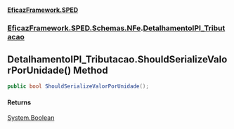 #### [EficazFramework.SPED](EficazFrameworkSPED.md 'EficazFramework SPED')
### [EficazFramework.SPED.Schemas.NFe](EficazFramework.SPED.Schemas.NFe.md 'EficazFramework.SPED.Schemas.NFe').[DetalhamentoIPI_Tributacao](EficazFramework.SPED.Schemas.NFe/DetalhamentoIPI_Tributacao.md 'EficazFramework.SPED.Schemas.NFe.DetalhamentoIPI_Tributacao')

## DetalhamentoIPI_Tributacao.ShouldSerializeValorPorUnidade() Method

```csharp
public bool ShouldSerializeValorPorUnidade();
```

#### Returns
[System.Boolean](https://docs.microsoft.com/en-us/dotnet/api/System.Boolean 'System.Boolean')